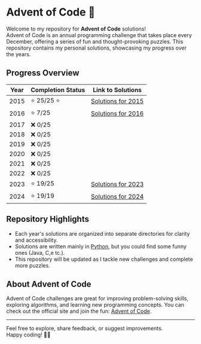 # Advent of Code 🎄

Welcome to my repository for **Advent of Code** solutions!  
Advent of Code is an annual programming challenge that takes place every December, offering a series of fun and thought-provoking puzzles. This repository contains my personal solutions, showcasing my progress over the years.

## Progress Overview

| Year  | Completion Status | Link to Solutions                        |
|-------|--------------------|------------------------------------------|
| 2015  | ⭐ 25/25 ⭐       | [Solutions for 2015](https://github.com/TheoHorn/advent-of-code/tree/main/2015) |
| 2016  | ⭐ 7/25            | [Solutions for 2016](https://github.com/TheoHorn/advent-of-code/tree/main/2016) |                                         |
| 2017  | ❌ 0/25            |                                          |
| 2018  | ❌ 0/25            |                                          |
| 2019  | ❌ 0/25            |                                          |
| 2020  | ❌ 0/25            |                                          |
| 2021  | ❌ 0/25            |                                          |
| 2022  | ❌ 0/25            |                                          |
| 2023  | ⭐ 19/25           | [Solutions for 2023](https://github.com/TheoHorn/advent-of-code/tree/main/2023) |
| 2024  | ⭐ 19/19           | [Solutions for 2024](https://github.com/TheoHorn/advent-of-code/tree/main/2024) |

## Repository Highlights
- Each year's solutions are organized into separate directories for clarity and accessibility.
- Solutions are written mainly in [Python](https://github.com/TheoHorn/advent-of-code), but you could find some funny ones (Java, C,e tc.).  
- This repository will be updated as I tackle new challenges and complete more puzzles.

## About Advent of Code
Advent of Code challenges are great for improving problem-solving skills, exploring algorithms, and learning new programming concepts. You can check out the official site and join the fun: [Advent of Code](https://adventofcode.com/).

---

Feel free to explore, share feedback, or suggest improvements.  
Happy coding! 🎅🌟
